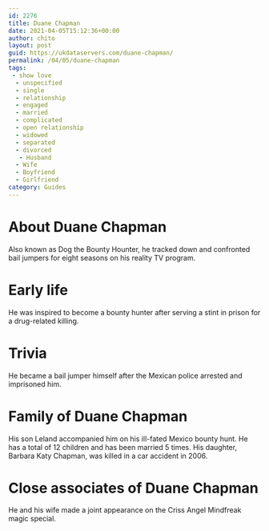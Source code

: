 ```yaml
---
id: 2276
title: Duane Chapman
date: 2021-04-05T15:12:36+00:00
author: chito
layout: post
guid: https://ukdataservers.com/duane-chapman/
permalink: /04/05/duane-chapman
tags:
 - show love
  - unspecified
  - single
  - relationship
  - engaged
  - married
  - complicated
  - open relationship
  - widowed
  - separated
  - divorced
   - Husband
  - Wife
  - Boyfriend
  - Girlfriend
category: Guides
---
```




  
  
#  About Duane Chapman
                  
                  
                  
Also known as Dog the Bounty Hounter, he tracked down and confronted bail jumpers for eight seasons on his reality TV program.
                  
                
                
                
# Early life
                  
                  
                  
He was inspired to become a bounty hunter after serving a stint in prison for a drug-related killing.
                  
                
                
                
# Trivia
                  
                  
                  
He became a bail jumper himself after the Mexican police arrested and imprisoned him.
                  
                
                
                
# Family of Duane Chapman
                  
                  
                  
His son Leland accompanied him on his ill-fated Mexico bounty hunt. He has a total of 12 children and has been married 5 times. His daughter, Barbara Katy Chapman, was killed in a car accident in 2006.
                  
                
                
                
# Close associates of Duane Chapman
                  
                  
                  
He and his wife made a joint appearance on the Criss Angel Mindfreak magic special.
                  
                
              
            
          
          
          
    
    
  

